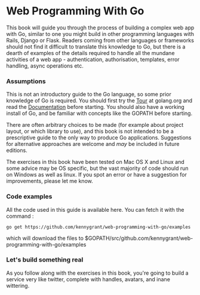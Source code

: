 # Web Programming With Go

This book will guide you through the process of building a complex web app with Go, similar to one you might build in other programming languages with Rails, Django or Flask. Readers coming from other languages or frameworks should not find it difficult to translate this knowledge to Go, but there is a dearth of examples of the details required to handle all the mundane activities of a web app - authentication, authorisation, templates, error handling, async operations etc.

### Assumptions

This is not an introductory guide to the Go language, so some prior knowledge of Go is required. You should first try the [Tour](https://tour.golang.org/welcome/1) at golang.org and read the [Documentation](https://golang.org/doc/) before starting. You should also have a working install of Go, and be familiar with concepts like the GOPATH before starting.

There are often arbitrary choices to be made \(for example about project layout, or which library to use\), and this book is not intended to be a prescriptive guide to the only way to produce Go applications. Suggestions for alternative approaches are welcome and _may_ be included in future editions. 

The exercises in this book have been tested on Mac OS X and Linux and some advice may be OS specific, but the vast majority of code should run on Windows as well as linux. If you spot an error or have a suggestion for improvements, please let me know.

### Code examples

All the code used in this guide is available here. You can fetch it with the command :

```
go get https://github.com/kennygrant/web-programming-with-go/examples
```

which will download the files to $GOPATH/src/github.com/kennygrant/web-programming-with-go/examples

### Let's build something real

As you follow along with the exercises in this book, you're going to build a service very like twitter, complete with handles, avatars,  and inane wittering.

